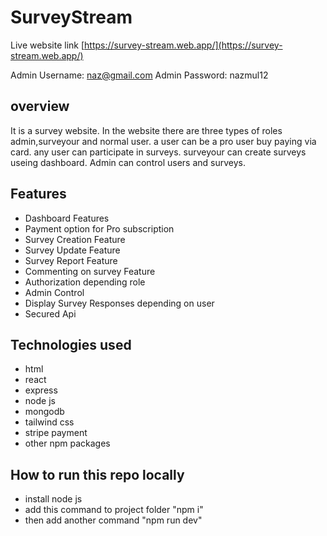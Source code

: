 # SurveyStream

Live website link [https://survey-stream.web.app/](https://survey-stream.web.app/)

Admin Username: naz@gmail.com
Admin Password: nazmul12

## overview
It is a survey website. In the website there are three types of roles admin,surveyour and normal user.
a user can be a pro user buy paying via card. any user can participate in surveys. surveyour can create surveys useing dashboard. Admin can control users and surveys.

## Features

- Dashboard Features
- Payment option for Pro subscription
- Survey Creation Feature
- Survey Update Feature
- Survey Report Feature
- Commenting on survey Feature
- Authorization depending role
- Admin Control
- Display Survey Responses depending on user
- Secured Api

## Technologies used
- html
- react
- express
- node js
- mongodb
- tailwind css
- stripe payment
- other npm packages

## How to run this repo locally

- install node js 
- add this command to project folder "npm i"
- then add another command "npm run dev"
